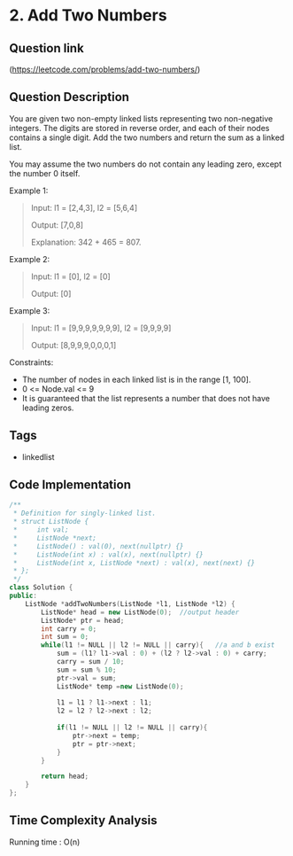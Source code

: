 # 2. Add Two Numbers

## Question link
(https://leetcode.com/problems/add-two-numbers/)

## Question Description
You are given two non-empty linked lists representing two non-negative integers.
The digits are stored in reverse order, and each of their nodes contains a single digit. Add the two numbers and return the sum as a linked list.

You may assume the two numbers do not contain any leading zero, except the number 0 itself.

Example 1:
> Input: l1 = [2,4,3], l2 = [5,6,4]
>
> Output: [7,0,8]
>
> Explanation: 342 + 465 = 807.

Example 2:
> Input: l1 = [0], l2 = [0]
>
> Output: [0]

Example 3:
> Input: l1 = [9,9,9,9,9,9,9], l2 = [9,9,9,9]
>
> Output: [8,9,9,9,0,0,0,1]

Constraints:
- The number of nodes in each linked list is in the range [1, 100].
- 0 <= Node.val <= 9
- It is guaranteed that the list represents a number that does not have leading zeros.

## Tags
- linkedlist

## Code Implementation
```c++
/**
 * Definition for singly-linked list.
 * struct ListNode {
 *     int val;
 *     ListNode *next;
 *     ListNode() : val(0), next(nullptr) {}
 *     ListNode(int x) : val(x), next(nullptr) {}
 *     ListNode(int x, ListNode *next) : val(x), next(next) {}
 * };
 */
class Solution {
public:
    ListNode *addTwoNumbers(ListNode *l1, ListNode *l2) {
        ListNode* head = new ListNode(0);  //output header
        ListNode* ptr = head;
        int carry = 0;
        int sum = 0;
        while(l1 != NULL || l2 != NULL || carry){   //a and b exist
            sum = (l1? l1->val : 0) + (l2 ? l2->val : 0) + carry;
            carry = sum / 10;
            sum = sum % 10;
            ptr->val = sum;
            ListNode* temp =new ListNode(0);
            
            l1 = l1 ? l1->next : l1;
            l2 = l2 ? l2->next : l2;
            
            if(l1 != NULL || l2 != NULL || carry){
                ptr->next = temp;
                ptr = ptr->next;
            }
        }

        return head;
    }
};
```

## Time Complexity Analysis
Running time  : O(n)
